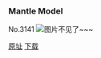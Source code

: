 ### Mantle Model
No.3141
![图片不见了~~~](https://imgs.xkcd.com/comics/mantle_model.png)

[原址](https://xkcd.com//3141) [下载](https://imgs.xkcd.com/comics/mantle_model.png)


